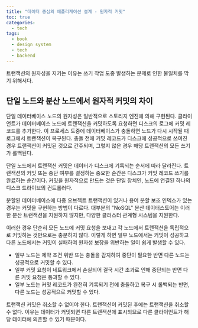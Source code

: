 ```yaml
---
title: "데이터 중심의 애플리케이션 설계 - 원자적 커밋"
toc: true
categories:
  - tech
tags:
  - book
  - design system
  - tech
  - backend
---
```


트랜잭션의 원자성을 지키는 이유는 쓰기 작업 도중 발생하는 문제로 인한 불일치를 막기 위해서다.

## 단일 노드와 분산 노드에서 원자적 커밋의 차이

단일 데이터베이스 노드의 원자성은 일반적으로 스토리지 엔진에 의해 구현된다. 클라이언트가 데이터베이스 노드에 트랜잭션을 커밋하도록 요청하면 디스크의 로그에 커밋 레코드를 추가한다. 이 프로세스 도중에 데이터베이스가 충돌하면 노드가 다시 시작될 때 로그에서 트랜잭션이 복구된다. 충돌 전에 커밋 레코드가 디스크에 성공적으로 쓰여진 경우 트랜잭션이 커밋된 것으로 간주되며, 그렇지 않은 경우 해당 트랜잭션의 모든 쓰기가 롤백된다.

단일 노드에서 트랜잭션 커밋은 데이터가 디스크에 기록되는 순서에 따라 달라진다. 트랜잭션의 커밋 또는 중단 여부를 결정하는 중요한 순간은 디스크가 커밋 레코드 쓰기를 완료하는 순간이다.
커밋을 원자적으로 만드는 것은 단일 장치인, 노드에 연결된 하나의 디스크 드라이브의 컨트롤러다.

분할된 데이터베이스에 다중 오브젝트 트랜잭션이 있거나 용어 분할 보조 인덱스가 있는 경우는 커밋을 구현하는 방법이 다르다. 대부분의 "NoSQL" 분산 데이터스토어는 이러한 분산 트랜잭션을 지원하지 않지만, 다양한 클러스터 관계형 시스템을 지원한다.

이러한 경우 단순히 모든 노드에 커밋 요청을 보내고 각 노드에서 트랜잭션을 독립적으로 커밋하는 것만으로는 충분하지 않다. 이렇게 하면 일부 노드에서는 커밋이 성공하고 다른 노드에서는 커밋이 실패하여 원자성 보장을 위반하는 일이 쉽게 발생할 수 있다.

- 일부 노드는 제약 조건 위반 또는 충돌을 감지하여 중단이 필요한 반면 다른 노드는 성공적으로 커밋할 수 있다.
- 일부 커밋 요청이 네트워크에서 손실되어 결국 시간 초과로 인해 중단되는 반면 다른 커밋 요청은 통과할 수 있다.
- 일부 노드는 커밋 레코드가 완전히 기록되기 전에 충돌하고 복구 시 롤백되는 반면, 다른 노드는 성공적으로 커밋할 수 있다.

트랜잭션 커밋은 취소할 수 없어야 한다. 트랜잭션이 커밋된 후에는 트랜잭션을 취소할 수 없다. 이유는 데이터가 커밋되면 다른 트랜잭션에 표시되므로 다른 클라이언트가 해당 데이터에 의존할 수 있기 때문이다.
